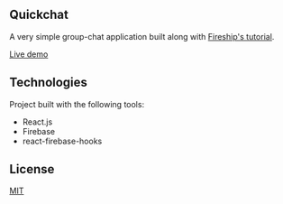 ## Quickchat

 A very simple group-chat application built along with [Fireship's tutorial](https://www.youtube.com/watch?v=zQyrwxMPm88).

[Live demo](quickchat-c7992.firebaseapp.com/)

## Technologies
Project built with the following tools:

* React.js
* Firebase
* react-firebase-hooks

## License
[MIT](https://choosealicense.com/licenses/mit/)




